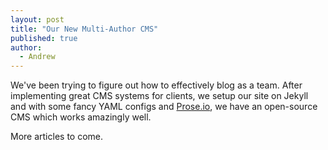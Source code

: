```yaml
---
layout: post
title: "Our New Multi-Author CMS"
published: true
author: 
  - Andrew
---
```


We've been trying to figure out how to effectively blog as a team.  After implementing great CMS systems for clients, we setup our site on Jekyll and with some fancy YAML configs and [Prose.io](http://prose.io "Prose.io"), we have an open-source CMS which works amazingly well.

More articles to come.
